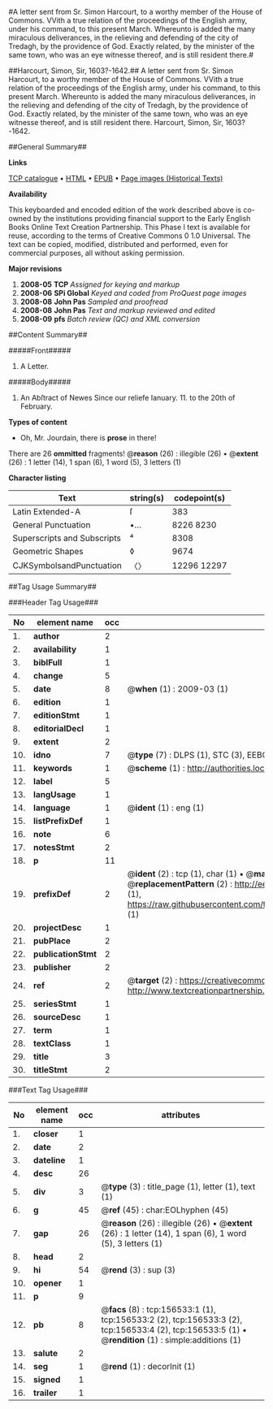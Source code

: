 #A letter sent from Sr. Simon Harcourt, to a worthy member of the House of Commons. VVith a true relation of the proceedings of the English army, under his command, to this present March. Whereunto is added the many miraculous deliverances, in the relieving and defending of the city of Tredagh, by the providence of God. Exactly related, by the minister of the same town, who was an eye witnesse thereof, and is still resident there.#

##Harcourt, Simon, Sir, 1603?-1642.##
A letter sent from Sr. Simon Harcourt, to a worthy member of the House of Commons. VVith a true relation of the proceedings of the English army, under his command, to this present March. Whereunto is added the many miraculous deliverances, in the relieving and defending of the city of Tredagh, by the providence of God. Exactly related, by the minister of the same town, who was an eye witnesse thereof, and is still resident there.
Harcourt, Simon, Sir, 1603?-1642.

##General Summary##

**Links**

[TCP catalogue](http://www.ota.ox.ac.uk/tcp/)  • 
[HTML](http://tei.it.ox.ac.uk/tcp/Texts-HTML/free/A87/A87085.html)  • 
[EPUB](http://tei.it.ox.ac.uk/tcp/Texts-EPUB/free/A87/A87085.epub) • 
[Page images (Historical Texts)](https://data.historicaltexts.jisc.ac.uk/view?pubId=eebo-99871323e&pageId=eebo-99871323e-156533-1)

**Availability**

This keyboarded and encoded edition of the
	       work described above is co-owned by the institutions
	       providing financial support to the Early English Books
	       Online Text Creation Partnership. This Phase I text is
	       available for reuse, according to the terms of Creative
	       Commons 0 1.0 Universal. The text can be copied,
	       modified, distributed and performed, even for
	       commercial purposes, all without asking permission.

**Major revisions**

1. __2008-05__ __TCP__ *Assigned for keying and markup*
1. __2008-06__ __SPi Global__ *Keyed and coded from ProQuest page images*
1. __2008-08__ __John Pas__ *Sampled and proofread*
1. __2008-08__ __John Pas__ *Text and markup reviewed and edited*
1. __2008-09__ __pfs__ *Batch review (QC) and XML conversion*

##Content Summary##

#####Front#####

1. A Letter.

#####Body#####

1. An Abſtract of Newes Since our reliefe Ianuary. 11. to the 20th of February.

**Types of content**

  * Oh, Mr. Jourdain, there is **prose** in there!

There are 26 **ommitted** fragments! 
 @__reason__ (26) : illegible (26)  •  @__extent__ (26) : 1 letter (14), 1 span (6), 1 word (5), 3 letters (1)

**Character listing**


|Text|string(s)|codepoint(s)|
|---|---|---|
|Latin Extended-A|ſ|383|
|General Punctuation|•…|8226 8230|
|Superscripts             and Subscripts|⁴|8308|
|Geometric Shapes|◊|9674|
|CJKSymbolsandPunctuation|〈〉|12296 12297|

##Tag Usage Summary##

###Header Tag Usage###

|No|element name|occ|attributes|
|---|---|---|---|
|1.|__author__|2||
|2.|__availability__|1||
|3.|__biblFull__|1||
|4.|__change__|5||
|5.|__date__|8| @__when__ (1) : 2009-03 (1)|
|6.|__edition__|1||
|7.|__editionStmt__|1||
|8.|__editorialDecl__|1||
|9.|__extent__|2||
|10.|__idno__|7| @__type__ (7) : DLPS (1), STC (3), EEBO-CITATION (1), PROQUEST (1), VID (1)|
|11.|__keywords__|1| @__scheme__ (1) : http://authorities.loc.gov/ (1)|
|12.|__label__|5||
|13.|__langUsage__|1||
|14.|__language__|1| @__ident__ (1) : eng (1)|
|15.|__listPrefixDef__|1||
|16.|__note__|6||
|17.|__notesStmt__|2||
|18.|__p__|11||
|19.|__prefixDef__|2| @__ident__ (2) : tcp (1), char (1)  •  @__matchPattern__ (2) : ([0-9\-]+):([0-9IVX]+) (1), (.+) (1)  •  @__replacementPattern__ (2) : http://eebo.chadwyck.com/downloadtiff?vid=$1&page=$2 (1), https://raw.githubusercontent.com/textcreationpartnership/Texts/master/tcpchars.xml#$1 (1)|
|20.|__projectDesc__|1||
|21.|__pubPlace__|2||
|22.|__publicationStmt__|2||
|23.|__publisher__|2||
|24.|__ref__|2| @__target__ (2) : https://creativecommons.org/publicdomain/zero/1.0/ (1), http://www.textcreationpartnership.org/docs/. (1)|
|25.|__seriesStmt__|1||
|26.|__sourceDesc__|1||
|27.|__term__|1||
|28.|__textClass__|1||
|29.|__title__|3||
|30.|__titleStmt__|2||


###Text Tag Usage###

|No|element name|occ|attributes|
|---|---|---|---|
|1.|__closer__|1||
|2.|__date__|2||
|3.|__dateline__|1||
|4.|__desc__|26||
|5.|__div__|3| @__type__ (3) : title_page (1), letter (1), text (1)|
|6.|__g__|45| @__ref__ (45) : char:EOLhyphen (45)|
|7.|__gap__|26| @__reason__ (26) : illegible (26)  •  @__extent__ (26) : 1 letter (14), 1 span (6), 1 word (5), 3 letters (1)|
|8.|__head__|2||
|9.|__hi__|54| @__rend__ (3) : sup (3)|
|10.|__opener__|1||
|11.|__p__|9||
|12.|__pb__|8| @__facs__ (8) : tcp:156533:1 (1), tcp:156533:2 (2), tcp:156533:3 (2), tcp:156533:4 (2), tcp:156533:5 (1)  •  @__rendition__ (1) : simple:additions (1)|
|13.|__salute__|2||
|14.|__seg__|1| @__rend__ (1) : decorInit (1)|
|15.|__signed__|1||
|16.|__trailer__|1||

